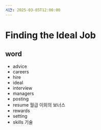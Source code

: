 ```yaml
---
시간: 2025-03-05T12:00:00
---
```

# Finding the Ideal Job
## word 

 - advice
 - careers
 - hire
 - ideal 
 - interview
 - managers
 - posting
 - resume
   월급 이외의 보너스
 - rewards
 - setting
 - skills
   기술 



